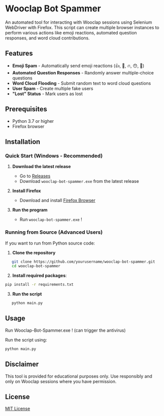 # Wooclap Bot Spammer

An automated tool for interacting with Wooclap sessions using Selenium WebDriver with Firefox. This script can create multiple browser instances to perform various actions like emoji reactions, automated question responses, and word cloud contributions.

## Features

- **Emoji Spam** - Automatically send emoji reactions (👍, 💙, 🔥, 😯, 🎉)
- **Automated Question Responses** - Randomly answer multiple-choice questions
- **Word Cloud Flooding** - Submit random text to word cloud questions
- **User Spam** - Create multiple fake users
- **"Lost" Status** - Mark users as lost

## Prerequisites

- Python 3.7 or higher
- Firefox browser

## Installation

### Quick Start (Windows - Recommended)

1. **Download the latest release**
   - Go to [Releases](https://github.com/Rudiak01/wooclap-bot-spammer/releases)
   - Download `wooclap-bot-spammer.exe` from the latest release

2. **Install Firefox**
   - Download and install [Firefox Browser](https://www.mozilla.org/firefox/)

3. **Run the program**
   - Run `wooclap-bot-spammer.exe` !

### Running from Source (Advanced Users)

If you want to run from Python source code:

1. **Clone the repository**

```bash
   git clone https://github.com/yourusername/wooclap-bot-spammer.git
   cd wooclap-bot-spammer
```

2. **Install required packages**:
```bash
pip install -r requirements.txt
```

3. **Run the script**
```bash
   python main.py
```

## Usage

Run Wooclap-Bot-Spammer.exe ! (can trigger the antivirus)

Run the script using:
```bash
python main.py
```

## Disclaimer

This tool is provided for educational purposes only. Use responsibly and only on Wooclap sessions where you have permission.

## License

[MIT License](LICENSE)